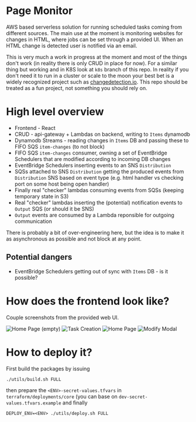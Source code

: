 # Page Monitor

AWS based serverless solution for running scheduled tasks coming from different sources.
The main use at the moment is monitoring websites for changes in HTML, where jobs can be set through a provided UI.
When an HTML change is detected user is notified via an email.

This is very much a work in progress at the moment and most of the things don't work (in reality there is only CRUD in place for now).
For a similar thing but working and in K8S look at `k8s` branch of this repo.
In reality if you don't need it to run in a cluster or scale to the moon your best bet is a widely recognized project such as [changedetection.io](https://github.com/dgtlmoon/changedetection.io).
This repo should be treated as a fun project, not something you should rely on.

# High level overview

- Frontend - React
- CRUD - api-gateway + Lambdas on backend, writing to `Items` dynamodb
- Dynamodb Streams - reading changes in `Items` DB and passing these to FIFO SQS `item-changes` (to not block)
- FIFO SQS `item-changes` consumer, owning a set of EventBridge Schedulers that are modified according to incoming DB changes
- EventBridge Schedulers inserting events to an SNS `Distribution`
- SQSs attached to SNS `Distribution` getting the produced events from `Distribution` SNS based on event type (e.g. html handler vs checking port on some host being open handler)
- Finally real "checker" lambdas consuming events from SQSs (keeping temporary state in S3)
- Real "checker" lambdas inserting the (potential) notification events to `Output` SQS (or should it be SNS)
- `Output` events are consumed by a Lambda reponsible for outgoing communication

There is probably a bit of over-engineering here, but the idea is to make it as asynchronous as possible and not block at any point.

## Potential dangers

- EventBridge Schedulers getting out of sync with `Items` DB - is it possible?

# How does the frontend look like?

Couple screenshots from the provided web UI.

![Home Page (empty)](docs/static/front/home.png?raw=true "Home Page (empty)")
![Task Creation](docs/static/front/create.png?raw=true "Task Creation")
![Home Page](docs/static/front/added.png?raw=true "Home Page")
![Modify Modal](docs/static/front/modify.png?raw=true "Modify Modal")

# How to deploy it?

First build the packages by issuing

```
./utils/build.sh FULL
```

then prepare the `<ENV>-secret-values.tfvars` in `terraform/deployments/core` (you can base on `dev-secret-values.tfvars.example` and finally

```
DEPLOY_ENV=<ENV> ./utils/deploy.sh FULL
```
